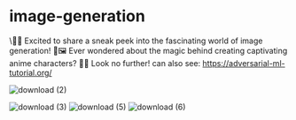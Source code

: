 # image-generation
\🎨✨ Excited to share a sneak peek into the fascinating world of image generation! 🌟🖼️  Ever wondered about the magic behind creating captivating anime characters? 🤔✨ Look no further!
can also see:
https://adversarial-ml-tutorial.org/

![download (2)](https://github.com/22meiwf/image-generation/assets/169924513/b01ba921-b4d4-4a43-bf91-518b92d44471)

![download (3)](https://github.com/22meiwf/image-generation/assets/169924513/01ab50a0-df42-4d52-9eed-858d7ca7acd8)
![download (5)](https://github.com/22meiwf/image-generation/assets/169924513/c4cb9e44-0ec4-442d-825b-ce932bbb2459)
![download (6)](https://github.com/22meiwf/image-generation/assets/169924513/cb3dac64-053b-4078-9cad-bbfa33fb6c2b)

